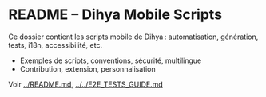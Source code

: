 # README – Dihya Mobile Scripts

Ce dossier contient les scripts mobile de Dihya : automatisation, génération, tests, i18n, accessibilité, etc.

- Exemples de scripts, conventions, sécurité, multilingue
- Contribution, extension, personnalisation

Voir [../README.md](../README.md), [../../E2E_TESTS_GUIDE.md](../../E2E_TESTS_GUIDE.md)
